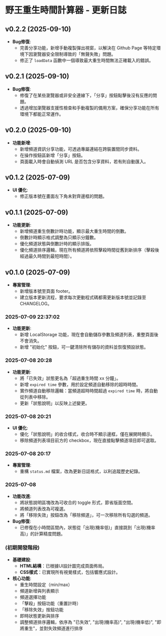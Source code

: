 # 野王重生時間計算器 - 更新日誌

## v0.2.2 (2025-09-10)

- **Bug修復**:
    - 完善分享功能，新增手動複製彈出視窗，以解決在 Github Page 等特定環境下因瀏覽器安全限制導致的「無聲失敗」問題。
    - 修正了 `loadData` 函數中一個導致最大重生時間無法正確載入的錯誤。

## v0.2.1 (2025-09-10)

- **Bug修復**:
    - 修復了在某些瀏覽器或非安全連線下，「分享」按鈕點擊後沒有反應的問題。
    - 透過增加瀏覽器支援性檢查和手動複製的備用方案，確保分享功能在所有環境下都能正常運作。

## v0.2.0 (2025-09-10)

- **功能新增**:
    - 新增頻道資訊分享功能，可透過專屬連結在跨裝置間同步資料。
    - 在操作按鈕區新增「分享」按鈕。
    - 頁面載入時會自動偵測 URL 是否包含分享資料，若有則自動匯入。

## v0.1.2 (2025-07-09)

- **UI 優化**:
    - 修正版本號在畫面左下角未對齊邊框的問題。

## v0.1.1 (2025-07-09)

- **功能更新**:
    - 新增頻道重生倒數計時功能，顯示最大重生時間的倒數。
    - 倒數計時顯示格式調整為只顯示分鐘數。
    - 優化頻道狀態與倒數計時的顯示排版。
    - 優化頻道排序邏輯，現在所有頻道將依照擊殺時間從舊到新排序（擊殺後經過最久時間到最短時間）。

## v0.1.0 (2025-07-09)

- **專案管理**:
    - 新增版本號至頁面 footer。
    - 建立版本更新流程，要求每次更動程式碼都需更新版本號並記錄至 CHANGELOG。


### 2025-07-09 22:37:02
- **功能更新**:
    - 新增 LocalStorage 功能，現在會自動儲存參數及頻道列表，重整頁面後不會消失。
    - 新增 "初始化" 按鈕，可一鍵清除所有儲存的資料並恢復預設狀態。

### 2025-07-08 20:28
- **功能更新**:
    - 將「已失效」狀態更名為「超過重生時間 xx 分鐘」。
    - 新增 `expired time` 參數，用於設定頻道自動移除的超時時間。
    - 實作頻道自動移除邏輯：當頻道超時時間超過 `expired time` 時，將自動從列表中移除。
    - 更新「狀態說明」以反映上述變更。

### 2025-07-08 20:21
- **UI 優化**:
    - 優化「狀態說明」的收合樣式，收合時不顯示邊框，僅在展開時顯示。
    - 移除頻道列表項目前方的 checkbox，現在直接點擊頻道項目即可選取。

### 2025-07-08 20:17
- **專案管理**:
    - 重構 `status.md` 檔案，改為更新日誌格式，以利追蹤歷史紀錄。

### 2025-07-08
- **功能改進**:
    - 將狀態說明區塊改為可收合的 toggle 形式，節省版面空間。
    - 將頻道列表改為可複選。
    - 將「移除失效」按鈕改為「移除頻道」，可一次移除所有勾選的頻道。
- **Bug修復**:
    - 已修復在小時間區間內，狀態從「出現(機率低)」直接跳到「出現(機率高)」的計算精度問題。

### (初期開發階段)
- **基礎建設**:
    - **HTML結構**：已根據UI設計圖完成頁面佈局。
    - **CSS樣式**：已實現所有視覺樣式，包括響應式設計。
- **核心功能**:
    - 重生時間設定（min/max）
    - 頻道新增與列表顯示
    - 頻道選擇功能
    - 「擊殺」按鈕功能（重置計時）
    - 「移除失效」按鈕功能
    - 即時狀態更新與排序
    - 調整頻道排序邏輯，依序為 "已失效", "出現(機率高)", "出現(機率低)", "即將重生"，並對失效頻道進行排序
